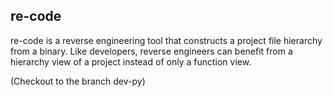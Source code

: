 ## re-code

re-code is a reverse engineering tool that constructs a project file hierarchy from a binary. Like developers, reverse
engineers can benefit from a hierarchy view of a project instead of only a function view.

(Checkout to the branch dev-py)
